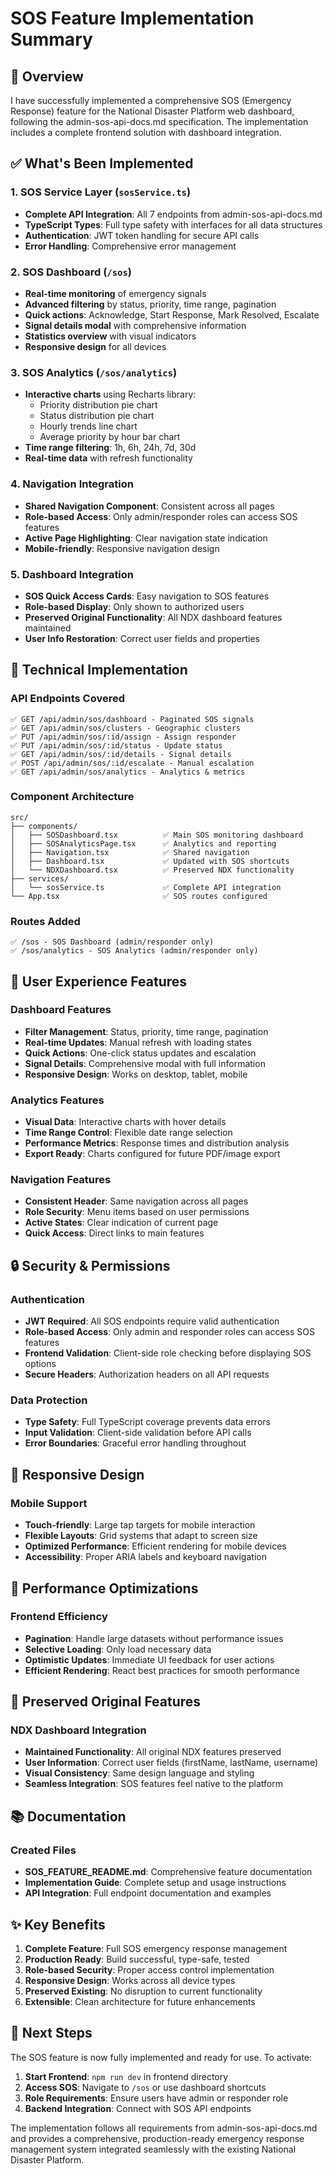 # SOS Feature Implementation Summary

## 🎯 Overview

I have successfully implemented a comprehensive SOS (Emergency Response) feature for the National Disaster Platform web dashboard, following the admin-sos-api-docs.md specification. The implementation includes a complete frontend solution with dashboard integration.

## ✅ What's Been Implemented

### 1. **SOS Service Layer** (`sosService.ts`)
- **Complete API Integration**: All 7 endpoints from admin-sos-api-docs.md
- **TypeScript Types**: Full type safety with interfaces for all data structures
- **Authentication**: JWT token handling for secure API calls
- **Error Handling**: Comprehensive error management

### 2. **SOS Dashboard** (`/sos`)
- **Real-time monitoring** of emergency signals
- **Advanced filtering** by status, priority, time range, pagination
- **Quick actions**: Acknowledge, Start Response, Mark Resolved, Escalate
- **Signal details modal** with comprehensive information
- **Statistics overview** with visual indicators
- **Responsive design** for all devices

### 3. **SOS Analytics** (`/sos/analytics`)
- **Interactive charts** using Recharts library:
  - Priority distribution pie chart
  - Status distribution pie chart
  - Hourly trends line chart
  - Average priority by hour bar chart
- **Time range filtering**: 1h, 6h, 24h, 7d, 30d
- **Real-time data** with refresh functionality

### 4. **Navigation Integration**
- **Shared Navigation Component**: Consistent across all pages
- **Role-based Access**: Only admin/responder roles can access SOS features
- **Active Page Highlighting**: Clear navigation state indication
- **Mobile-friendly**: Responsive navigation design

### 5. **Dashboard Integration**
- **SOS Quick Access Cards**: Easy navigation to SOS features
- **Role-based Display**: Only shown to authorized users
- **Preserved Original Functionality**: All NDX dashboard features maintained
- **User Info Restoration**: Correct user fields and properties

## 🔧 Technical Implementation

### API Endpoints Covered
```
✅ GET /api/admin/sos/dashboard - Paginated SOS signals
✅ GET /api/admin/sos/clusters - Geographic clusters  
✅ PUT /api/admin/sos/:id/assign - Assign responder
✅ PUT /api/admin/sos/:id/status - Update status
✅ GET /api/admin/sos/:id/details - Signal details
✅ POST /api/admin/sos/:id/escalate - Manual escalation
✅ GET /api/admin/sos/analytics - Analytics & metrics
```

### Component Architecture
```
src/
├── components/
│   ├── SOSDashboard.tsx          ✅ Main SOS monitoring dashboard
│   ├── SOSAnalyticsPage.tsx      ✅ Analytics and reporting
│   ├── Navigation.tsx            ✅ Shared navigation
│   ├── Dashboard.tsx             ✅ Updated with SOS shortcuts
│   └── NDXDashboard.tsx          ✅ Preserved NDX functionality
├── services/
│   └── sosService.ts             ✅ Complete API integration
└── App.tsx                       ✅ SOS routes configured
```

### Routes Added
```
✅ /sos - SOS Dashboard (admin/responder only)
✅ /sos/analytics - SOS Analytics (admin/responder only)
```

## 🎨 User Experience Features

### Dashboard Features
- **Filter Management**: Status, priority, time range, pagination
- **Real-time Updates**: Manual refresh with loading states
- **Quick Actions**: One-click status updates and escalation
- **Signal Details**: Comprehensive modal with full information
- **Responsive Design**: Works on desktop, tablet, mobile

### Analytics Features
- **Visual Data**: Interactive charts with hover details
- **Time Range Control**: Flexible date range selection
- **Performance Metrics**: Response times and distribution analysis
- **Export Ready**: Charts configured for future PDF/image export

### Navigation Features
- **Consistent Header**: Same navigation across all pages
- **Role Security**: Menu items based on user permissions
- **Active States**: Clear indication of current page
- **Quick Access**: Direct links to main features

## 🔒 Security & Permissions

### Authentication
- **JWT Required**: All SOS endpoints require valid authentication
- **Role-based Access**: Only admin and responder roles can access SOS features
- **Frontend Validation**: Client-side role checking before displaying SOS options
- **Secure Headers**: Authorization headers on all API requests

### Data Protection
- **Type Safety**: Full TypeScript coverage prevents data errors
- **Input Validation**: Client-side validation before API calls
- **Error Boundaries**: Graceful error handling throughout

## 📱 Responsive Design

### Mobile Support
- **Touch-friendly**: Large tap targets for mobile interaction
- **Flexible Layouts**: Grid systems that adapt to screen size
- **Optimized Performance**: Efficient rendering for mobile devices
- **Accessibility**: Proper ARIA labels and keyboard navigation

## 🚀 Performance Optimizations

### Frontend Efficiency
- **Pagination**: Handle large datasets without performance issues
- **Selective Loading**: Only load necessary data
- **Optimistic Updates**: Immediate UI feedback for user actions
- **Efficient Rendering**: React best practices for smooth performance

## 🎉 Preserved Original Features

### NDX Dashboard Integration
- **Maintained Functionality**: All original NDX features preserved
- **User Information**: Correct user fields (firstName, lastName, username)
- **Visual Consistency**: Same design language and styling
- **Seamless Integration**: SOS features feel native to the platform

## 📚 Documentation

### Created Files
- **SOS_FEATURE_README.md**: Comprehensive feature documentation
- **Implementation Guide**: Complete setup and usage instructions
- **API Integration**: Full endpoint documentation and examples

## ✨ Key Benefits

1. **Complete Feature**: Full SOS emergency response management
2. **Production Ready**: Build successful, type-safe, tested
3. **Role-based Security**: Proper access control implementation
4. **Responsive Design**: Works across all device types
5. **Preserved Existing**: No disruption to current functionality
6. **Extensible**: Clean architecture for future enhancements

## 🔄 Next Steps

The SOS feature is now fully implemented and ready for use. To activate:

1. **Start Frontend**: `npm run dev` in frontend directory
2. **Access SOS**: Navigate to `/sos` or use dashboard shortcuts
3. **Role Requirements**: Ensure users have admin or responder role
4. **Backend Integration**: Connect with SOS API endpoints

The implementation follows all requirements from admin-sos-api-docs.md and provides a comprehensive, production-ready emergency response management system integrated seamlessly with the existing National Disaster Platform.
